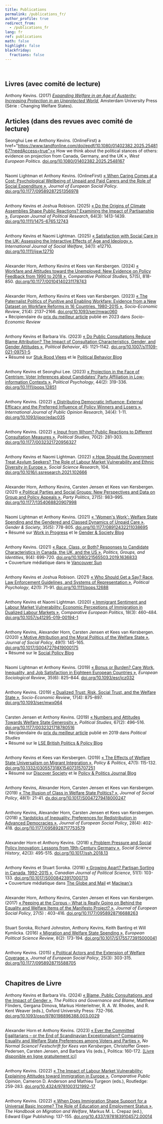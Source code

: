```yaml
---
title: Publications
permalink: /publications_fr/
author_profile: true
redirect_from:
  - /publications_fr
lang: fr
ref: publications
math: false
highlight: false
blackfriday: 
  fractions: false
---
```


&nbsp;

<div class="pub-section">

<h2>Livres (avec comité de lecture)</h2>

Anthony Kevins. (2017) <a href="https://repository.lboro.ac.uk/articles/book/Expanding_welfare_in_an_age_of_austerity_Increasing_protection_in_an_unprotected_world/9994709"><em>Expanding Welfare in an Age of Austerity: Increasing Protection in an Unprotected World</em></a>, Amsterdam University Press (Série : Changing Welfare States).

</div>

<div class="pub-section">

<h2>Articles (dans des revues avec comité de lecture)</h2>

Seonghui Lee et Anthony Kevins. (OnlineFirst) a href="https://www.tandfonline.com/doi/epdf/10.1080/01402382.2025.2548167?needAccess=true">« How we think about the political stances of others: evidence on projection from Canada, Germany, and the UK »</a>, <em>West European Politics</em>. <a href="https://doi.org/10.1080/01402382.2025.2548167">doi.org/10.1080/01402382.2025.2548167</a><br><br>

Naomi Lightman et Anthony Kevins. (OnlineFirst) <a href="https://journals.sagepub.com/doi/epub/10.1177/09589287251356978">« When Caring Comes at a Cost: Psychological Wellbeing of Unpaid and Paid Carers and the Role of Social Expenditure »</a>, <em>Journal of European Social Policy</em>. <a href="https://doi.org/10.1177/09589287251356978">doi.org/10.1177/09589287251356978</a><br><br>

Anthony Kevins et Joshua Robison. (2025) <a href="https://ejpr.onlinelibrary.wiley.com/doi/epdf/10.1111/1475-6765.12743">« Do the Origins of Climate Assemblies Shape Public Reactions? Examining the Impact of Partisanship »</a>, <em>European Journal of Political Research</em>, 64(3): 1413-1439. <a href="https://doi.org/10.1111/1475-6765.12743">doi.org/10.1111/1475-6765.12743</a><br><br>

Anthony Kevins et Naomi Lightman. (2025) <a href="https://onlinelibrary.wiley.com/doi/epdf/10.1111/ijsw.12710">« Satisfaction with Social Care in the UK: Assessing the Interactive Effects of Age and Ideology »</a>, <em>International Journal of Social Welfare</em>, 34(1): e12710. <a href="https://doi.org/10.1111/ijsw.12710">doi.org/10.1111/ijsw.12710</a><br><br>

Alexander Horn, Anthony Kevins et Kees van Kersbergen. (2024) <a href="https://journals.sagepub.com/doi/epub/10.1177/00104140231178743">« Workfare and Attitudes toward the Unemployed: New Evidence on Policy Feedback from 1990 to 2018 »</a>, <em>Comparative Political Studies</em>, 57(5), 818-850. <a href="https://doi.org/10.1177/00104140231178743">doi.org/10.1177/00104140231178743</a><br><br>

Alexander Horn, Anthony Kevins et Kees van Kersbergen. (2023) <a href="https://academic.oup.com/ser/advance-article-pdf/doi/10.1093/ser/mwac060/48182000/mwac060.pdf">« The Paternalist Politics of Punitive and Enabling Workfare: Evidence from a New Dataset on Workfare Reforms in 16 Countries, 1980-2015 »</a>, <em>Socio-Economic Review</em>, 21(4): 2137–2166. <a href="https://doi.org/10.1093/ser/mwac060">doi.org/10.1093/ser/mwac060</a><br>
• Récipiendaire du <a href="https://sase.org/publications/socio-economic-review/ser-best-paper-awards/">prix du meilleur article</a> publié en 2023 dans <em>Socio-Economic Review</em><br><br>

Anthony Kevins et Barbara Vis. (2023)  <a href="https://link.springer.com/content/pdf/10.1007/s11109-021-09751-5.pdf">« Do Public Consultations Reduce Blame Attribution? The Impact of Consultation Characteristics, Gender, and Gender Attitudes »</a>, <em>Political Behavior</em>, 45: 1121–1142. <a href="https://doi.org/10.1007/s11109-021-09751-5">doi.org/10.1007/s11109-021-09751-5</a><br>
• Résumé sur <a href="https://stukroodvlees.nl/meer-inspraak-minder-schuld/">Stuk Rood Vlees</a> et le <a href="http://politicalbehavior.wordpress.com/2021/10/11/%EF%BF%BC/">Political Behavior Blog</a><br><br>

Anthony Kevins et Seonghui Lee. (2023) <a href="https://onlinelibrary.wiley.com/doi/epdf/10.1111/pops.12851">« Projection in the Face of Centrism: Voter Inferences about Candidates’ Party Affiliation in Low-information Contexts »</a>, <em>Political Psychology</em>, 44(2): 319-336. <a href="https://doi.org/10.1111/pops.12851">doi.org/10.1111/pops.12851</a><br><br>

Anthony Kevins. (2022) <a href="https://academic.oup.com/ijpor/article-pdf/34/4/edac035/48077125/edac035.pdf">« Distributing Democratic Influence: External Efficacy and the Preferred Influence of Policy Winners and Losers »</a>, <em>International Journal of Public Opinion Research</em>, 34(4): 1-11. <a href="https://doi.org/10.1093/ijpor/edac035">doi.org/10.1093/ijpor/edac035</a><br><br>

Anthony Kevins. (2022) <a href="https://journals.sagepub.com/doi/pdf/10.1177/0032321720956327">« Input from Whom? Public Reactions to Different Consultation Measures »</a>, <em>Political Studies</em>, 70(2): 281-303. <a href="https://doi.org/10.1177/0032321720956327">doi.org/10.1177/0032321720956327</a><br><br>

Anthony Kevins et Naomi Lightman. (2022)  <a href="https://anthonykevins.github.io/files/Asylum_Seekers.pdf">« How Should the Government Treat Asylum Seekers? The Role of Labour Market Vulnerability and Ethnic Diversity in Europe »</a>, <em>Social Science Research</em>, 104. <a href="https://doi.org/10.1016/j.ssresearch.2021.102666">doi.org/10.1016/j.ssresearch.2021.102666</a><br><br>

Alexander Horn, Anthony Kevins, Carsten Jensen et Kees van Kersbergen. (2021) <a href="https://repository.lboro.ac.uk/articles/journal_contribution/Political_parties_and_social_groups_New_perspectives_and_data_on_group_and_policy_appeals/11628444">« Political Parties and Social Groups: New Perspectives and Data on Group and Policy Appeals »</a>, <em>Party Politics</em>, 27(5): 983–995. <a href="https://doi.org/10.1177/1354068820907998">doi.org/10.1177/1354068820907998</a><br><br>

Naomi Lightman et Anthony Kevins. (2021) <a href="https://journals.sagepub.com/doi/pdf/10.1177/08912432211038695">« 'Women's Work': Welfare State Spending and the Gendered and Classed Dynamics of Unpaid Care »</a>, <em>Gender & Society</em>,  35(5): 778-805. <a href="https://doi.org/10.1177/08912432211038695">doi.org/10.1177/08912432211038695</a><br>
• Résumé sur <a href="http://www.wipsociology.org/2021/09/16/womens-work-and-the-welfare-state-new-analysis-quantifies-how-gender-class-and-social-policy-shape-unpaid-care-work/">Work in Progress</a> et le <a href="https://gendersociety.wordpress.com/2021/09/03/womens-work-and-the-welfare-state-new-analysis-quantifies-how-gender-class-and-social-policy-shape-unpaid-care-work/">Gender & Society Blog</a><br><br>

Anthony Kevins. (2021) <a href="https://www.tandfonline.com/doi/pdf/10.1080/21565503.2019.1636833?needAccess=true">« Race, Class, or Both? Responses to Candidate Characteristics in Canada, the UK, and the US »</a>, <em>Politics, Groups, and Identities</em>, 9(4): 699-720. <a href="https://doi.org/10.1080/21565503.2019.1636833">doi.org/10.1080/21565503.2019.1636833</a><br>
• Couverture médiatique dans le <a href="https://vancouversun.com/opinion/columnists/women-people-colour-get-fewer-votes-canada-studies">Vancouver Sun</a><br><br>

Anthony Kevins et Joshua Robison. (2021) <a href="https://onlinelibrary.wiley.com/doi/epdf/10.1111/pops.12688">« Who Should Get a Say? Race, Law Enforcement Guidelines, and Systems of Representation »</a>, <em>Political Psychology</em>, 42(1): 71-91. <a href="https://doi.org/10.1111/pops.12688">doi.org/10.1111/pops.12688</a><br><br>

Anthony Kevins et Naomi Lightman. (2020) <a href="https://repository.lboro.ac.uk/articles/journal_contribution/Immigrant_sentiment_and_labour_market_vulnerability_economic_perceptions_of_immigration_in_dualized_labour_markets/9976301">« Immigrant Sentiment and Labour Market Vulnerability: Economic Perceptions of Immigration in Dualized Labour Markets »</a>, <em>Comparative European Politics</em>, 18(3): 460–484. <a href="https://doi.org/10.1057/s41295-019-00194-1">doi.org/10.1057/s41295-019-00194-1</a><br><br>

Anthony Kevins, Alexander Horn, Carsten Jensen et Kees van Kersbergen. (2020) <a href="https://www.cambridge.org/core/services/aop-cambridge-core/content/view/D2DC2B5761B7474254AB8BEC75CF9B0D/S0047279419000175a.pdf/motive_attribution_and_the_moral_politics_of_the_welfare_state.pdf">« Motive Attribution and the Moral Politics of the Welfare State »</a>, <em>Journal of Social Policy</em>, 49(1): 145-165. <a href="https://doi.org/10.1017/S0047279419000175">doi.org/10.1017/S0047279419000175</a><br>
• Résumé sur le <a href="https://socialpolicyblog.com/2019/05/08/explaining-other-peoples-stances-on-inequality/">Social Policy Blog</a><br><br>

Naomi Lightman et Anthony Kevins. (2019) <a href="https://repository.lboro.ac.uk/articles/journal_contribution/Bonus_or_burden_Care_work_inequality_and_job_satisfaction_in_eighteen_European_countries/9976268">« Bonus or Burden? Care Work, Inequality, and Job Satisfaction in Eighteen European Countries »</a>, <em>European Sociological Review</em>, 35(6): 825–844. <a href="https://doi.org/10.1093/esr/jcz032">doi.org/10.1093/esr/jcz032</a><br><br>

Anthony Kevins. (2019) <a href="https://repository.lboro.ac.uk/articles/journal_contribution/Dualized_trust_risk_social_trust_and_the_welfare_state/9976265">« Dualized Trust: Risk, Social Trust, and the Welfare State »</a>, <em>Socio-Economic Review</em>, 17(4): 875–897. <a href="https://doi.org/10.1093/ser/mwx064">doi.org/10.1093/ser/mwx064</a><br><br>

Carsten Jensen et Anthony Kevins. (2019) <a href="http://journals.sagepub.com/doi/pdf/10.1177/0032321718780516">« Numbers and Attitudes Towards Welfare State Generosity »</a>, <em>Political Studies</em>, 67(2): 496–516. <a href="https://doi.org/10.1177/0032321718780516">doi.org/10.1177/0032321718780516</a><br>
• Récipiendaire du <a href="https://journals.sagepub.com/page/psx/collections/virtual-special-issues/harrison-prize-winners">prix du meilleur article</a> publié en 2019 dans <em>Political Studies</em><br>
• Résumé sur le <a href="http://blogs.lse.ac.uk/politicsandpolicy/how-claims-about-welfare-benefit-levels-affect-public-opinion/">LSE British Politics & Policy Blog</a><br><br>

Anthony Kevins et Kees van Kersbergen. (2019) <a href="https://repository.lboro.ac.uk/articles/journal_contribution/The_effects_of_welfare_state_universalism_on_migrant_integration/9976226">« The Effects of Welfare State Universalism on Migrant Integration »</a>, <em>Policy & Politics</em>, 47(1): 115-132. <a href="https://doi.org/10.1332/030557318X15407315707251">doi.org/10.1332/030557318X15407315707251</a><br>
• Résumé sur <a href="https://discoversociety.org/2019/02/06/policy-and-politics-one-of-us-how-welfare-states-help-shape-immigrant-integration/">Discover Society</a> et le <a href="https://policyandpoliticsblog.com/2019/02/20/one-of-us-how-welfare-states-help-shape-immigrant-integration/">Policy & Politics Journal Blog</a><br><br>

Anthony Kevins, Alexander Horn, Carsten Jensen et Kees van Kersbergen. (2019) <a href="https://repository.lboro.ac.uk/articles/journal_contribution/The_illusion_of_class_in_welfare_state_politics_/9976223">« The Illusion of Class in Welfare State Politics? »</a>, <em>Journal of Social Policy</em>, 48(1): 21-41. <a href="https://dx.doi.org/10.1017/S0047279418000247">dx.doi.org/10.1017/S0047279418000247</a><br><br>

Anthony Kevins, Alexander Horn, Carsten Jensen et Kees van Kersbergen. (2018) <a href="https://repository.lboro.ac.uk/articles/journal_contribution/Yardsticks_of_inequality_Preferences_for_redistribution_in_advanced_democracies/9976232">« Yardsticks of Inequality: Preferences for Redistribution in Advanced Democracies »</a>, <em>Journal of European Social Policy</em>, 28(4): 402-418. <a href="https://doi.org/10.1177/0958928717753579">doi.org/10.1177/0958928717753579</a><br><br>

Alexander Horn et Anthony Kevins. (2018) <a href="https://repository.lboro.ac.uk/articles/journal_contribution/Problem_pressure_and_social_policy_innovation_Lessons_from_nineteenth-century_Germany/9976235">« Problem Pressure and Social Policy Innovation: Lessons from 19th-Century Germany »</a>, <em>Social Science History</em>, 42(3): 495-515. <a href="https://doi.org/10.1017/ssh.2018.13">doi.org/10.1017/ssh.2018.13</a><br><br>

Anthony Kevins et Stuart Soroka. (2018) <a href="https://repository.lboro.ac.uk/articles/journal_contribution/Growing_apart_Partisan_sorting_in_Canada_1992_2015/9976238">« Growing Apart? Partisan Sorting in Canada, 1992-2015 »</a>, <em>Canadian Journal of Political Science</em>, 51(1): 103-133. <a href="https://doi.org/10.1017/S0008423917000713">doi.org/10.1017/S0008423917000713</a><br>
• Couverture médiatique dans <a href="https://www.theglobeandmail.com/opinion/big-tent-politics-is-now-all-but-dead/article24944734/">The Globe and Mail</a> et <a href="https://www.macleans.ca/politics/this-is-whats-wrong-with-canadas-right/">Maclean's</a><br><br>

Alexander Horn, Anthony Kevins, Carsten Jensen et Kees van Kersbergen. (2017) <a href="https://repository.lboro.ac.uk/articles/journal_contribution/Peeping_at_the_corpus_What_is_really_going_on_behind_the_equality_and_welfare_items_of_the_Manifesto_project_/9976253">« Peeping at the Corpus – What is Really Going on Behind the Equality and Welfare Items of the Manifesto Project? »</a>, <em>Journal of European Social Policy</em>, 27(5) : 403-416. <a href="https://doi.org/10.1177/0958928716688263">doi.org/10.1177/0958928716688263</a><br><br>

Stuart Soroka, Richard Johnston, Anthony Kevins, Keith Banting et Will Kymlicka. (2016) <a href="https://repository.lboro.ac.uk/articles/journal_contribution/Migration_and_welfare_state_spending/9976256">« Migration and Welfare State Spending »</a>, <em>European Political Science Review</em>, 8(2): 173-194. <a href="https://doi.org/10.1017/S1755773915000041">doi.org/10.1017/S1755773915000041</a><br><br>

Anthony Kevins. (2015) <a href="https://repository.lboro.ac.uk/articles/journal_contribution/Political_actors_public_opinion_and_the_extension_of_welfare_coverage/9976259">« Political Actors and the Extension of Welfare Coverage »</a>, <em>Journal of European Social Policy</em>, 25(3): 303-315. <a href="https://doi.org/10.1177/0958928715588705">doi.org/10.1177/0958928715588705</a><br><br>

</div>

<div class="pub-section">

<h2>Chapitres de Livre</h2>

Anthony Kevins et Barbara Vis. (2024) <a href="https://repository.lboro.ac.uk/articles/chapter/Blame_public_consultations_and_the_impact_of_gender/26319091">« Blame, Public Consultations, and the Impact of Gender »</a>, <em>The Politics and Governance and Blame</em>, Matthew Flinders, Gergana Dimova, Markus Hinterleitner, R. A. W. Rhodes, and R. Kent Weaver (eds.), Oxford University Press: 732-766. <a href="https://doi.org/10.1093/oso/9780198896388.003.0029">doi.org/10.1093/oso/9780198896388.003.0029</a><br><br>

Alexander Horn et Anthony Kevins. (2023) <a href="https://repository.lboro.ac.uk/articles/chapter/Ever_the_committed_egalitarians_or_the_end_of_Scandinavian_exceptionalism_Comparing_equality_and_welfare_state_preferences_among_voters_and_parties/24220813">« Ever the Committed Egalitarians – or the End of Scandinavian Exceptionalism? Comparing Equality and Welfare State Preferences among Voters and Parties »</a>, <em>No Normal Science!  Festschrift for Kees van Kersbergen</em>, Christoffer Green-Pedersen, Carsten Jensen, and Barbara Vis (eds.), Politica: 160-172. <a href="https://politica.dk/fileadmin/politica/Billeder/Books/no_normal_science/no_normal_science_.pdf">[Livre disponible en ligne gratuitement ici]</a><br><br>

Anthony Kevins. (2022) <a href="https://anthonykevins.github.io/files/CPO_Chapter_14.pdf">« The Impact of Labour Market Vulnerability: Explaining Attitudes toward Immigration in Europe »</a>, <em>Comparative Public Opinion</em>, Cameron D. Anderson and Mathieu Turgeon (eds.), Routledge: 259-283. <a href="https://doi.org/10.4324/9781003121992-17">doi.org/10.4324/9781003121992-17</a><br><br>

Anthony Kevins. (2022) <a href="https://anthonykevins.github.io/files/UBI.pdf">« When Does Immigration Shape Support for a Universal Basic Income? The Role of Education and Employment Status »</a>, <em>The Handbook on Migration and Welfare</em>, Markus M. L. Crepaz (ed.), Edward Elgar Publishing: 137-155. <a href="https://doi.org/10.4337/9781839104572.00014">doi.org/10.4337/9781839104572.00014</a><br><br>

</div>